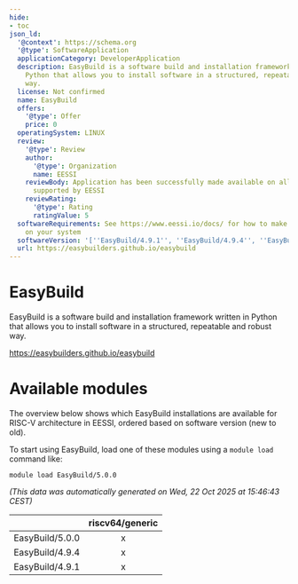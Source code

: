```yaml
---
hide:
- toc
json_ld:
  '@context': https://schema.org
  '@type': SoftwareApplication
  applicationCategory: DeveloperApplication
  description: EasyBuild is a software build and installation framework written in
    Python that allows you to install software in a structured, repeatable and robust
    way.
  license: Not confirmed
  name: EasyBuild
  offers:
    '@type': Offer
    price: 0
  operatingSystem: LINUX
  review:
    '@type': Review
    author:
      '@type': Organization
      name: EESSI
    reviewBody: Application has been successfully made available on all architectures
      supported by EESSI
    reviewRating:
      '@type': Rating
      ratingValue: 5
  softwareRequirements: See https://www.eessi.io/docs/ for how to make EESSI available
    on your system
  softwareVersion: '[''EasyBuild/4.9.1'', ''EasyBuild/4.9.4'', ''EasyBuild/5.0.0'']'
  url: https://easybuilders.github.io/easybuild
---
```


EasyBuild
=========


EasyBuild is a software build and installation framework written in Python that allows you to install software in a structured, repeatable and robust way.

https://easybuilders.github.io/easybuild
# Available modules


The overview below shows which EasyBuild installations are available for RISC-V architecture in EESSI, ordered based on software version (new to old).

To start using EasyBuild, load one of these modules using a `module load` command like:

```shell
module load EasyBuild/5.0.0
```

*(This data was automatically generated on Wed, 22 Oct 2025 at 15:46:43 CEST)*

| |riscv64/generic|
| :---: | :---: |
|EasyBuild/5.0.0|x|
|EasyBuild/4.9.4|x|
|EasyBuild/4.9.1|x|
